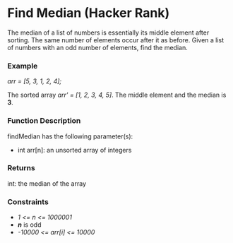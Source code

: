 # Find Median (Hacker Rank)

The median of a list of numbers is essentially its middle element after sorting. The same number of elements occur after it as before. Given a list of numbers with an odd number of elements, find the median.

### Example

*arr = [5, 3, 1, 2, 4];*

The sorted array *arr' = [1, 2, 3, 4, 5]*. The middle element and the median is **3**.

### Function Description

findMedian has the following parameter(s):

* int arr[n]: an unsorted array of integers

### Returns

int: the median of the array

### Constraints
* *1 <= n <= 1000001*
* ***n*** is odd
* *-10000 <= arr[i] <= 10000*
